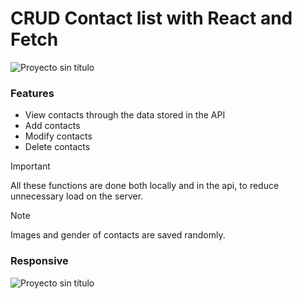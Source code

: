 # CRUD Contact list with React and Fetch

![Proyecto sin título](https://github.com/robmab/Contact_List/assets/56076087/7155e62f-aa0f-48ad-b7bb-9cb69d9cca03)

### Features
- View contacts through the data stored in the API
- Add contacts
- Modify contacts
- Delete contacts
  
> [!IMPORTANT]
> All these functions are done both locally and in the api, to reduce unnecessary load on the server.

> [!NOTE]
> Images and gender of contacts are saved randomly.

### Responsive

![Proyecto sin título](https://github.com/robmab/Contact_List/assets/56076087/26284798-5066-42f5-bfab-81720e50e5d9)




